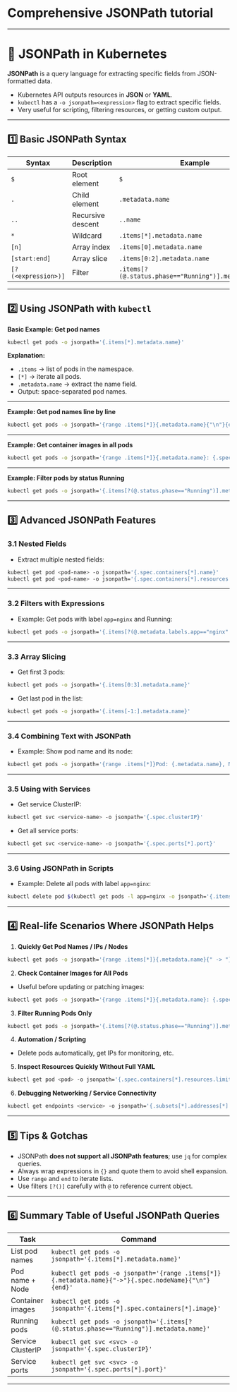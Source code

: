 # Comprehensive JSONPath tutorial

---

# **🔹 JSONPath in Kubernetes**

**JSONPath** is a query language for extracting specific fields from JSON-formatted data.

* Kubernetes API outputs resources in **JSON** or **YAML**.
* `kubectl` has a `-o jsonpath=<expression>` flag to extract specific fields.
* Very useful for scripting, filtering resources, or getting custom output.

---

## **1️⃣ Basic JSONPath Syntax**

| Syntax              | Description       | Example                                              |
| ------------------- | ----------------- | ---------------------------------------------------- |
| `$`                 | Root element      | `$`                                                  |
| `.`                 | Child element     | `.metadata.name`                                     |
| `..`                | Recursive descent | `..name`                                             |
| `*`                 | Wildcard          | `.items[*].metadata.name`                            |
| `[n]`               | Array index       | `.items[0].metadata.name`                            |
| `[start:end]`       | Array slice       | `.items[0:2].metadata.name`                          |
| `[?(<expression>)]` | Filter            | `.items[?(@.status.phase=="Running")].metadata.name` |

---

## **2️⃣ Using JSONPath with `kubectl`**

**Basic Example: Get pod names**

```bash
kubectl get pods -o jsonpath='{.items[*].metadata.name}'
```

**Explanation:**

* `.items` → list of pods in the namespace.
* `[*]` → iterate all pods.
* `.metadata.name` → extract the name field.
* Output: space-separated pod names.

---

**Example: Get pod names line by line**

```bash
kubectl get pods -o jsonpath='{range .items[*]}{.metadata.name}{"\n"}{end}'
```

---

**Example: Get container images in all pods**

```bash
kubectl get pods -o jsonpath='{range .items[*]}{.metadata.name}: {.spec.containers[*].image}{"\n"}{end}'
```

---

**Example: Filter pods by status Running**

```bash
kubectl get pods -o jsonpath='{.items[?(@.status.phase=="Running")].metadata.name}'
```

---

## **3️⃣ Advanced JSONPath Features**

### **3.1 Nested Fields**

* Extract multiple nested fields:

```bash
kubectl get pod <pod-name> -o jsonpath='{.spec.containers[*].name}'
kubectl get pod <pod-name> -o jsonpath='{.spec.containers[*].resources.limits.cpu}'
```

---

### **3.2 Filters with Expressions**

* Example: Get pods with label `app=nginx` and Running:

```bash
kubectl get pods -o jsonpath='{.items[?(@.metadata.labels.app=="nginx" && @.status.phase=="Running")].metadata.name}'
```

---

### **3.3 Array Slicing**

* Get first 3 pods:

```bash
kubectl get pods -o jsonpath='{.items[0:3].metadata.name}'
```

* Get last pod in the list:

```bash
kubectl get pods -o jsonpath='{.items[-1:].metadata.name}'
```

---

### **3.4 Combining Text with JSONPath**

* Example: Show pod name and its node:

```bash
kubectl get pods -o jsonpath='{range .items[*]}Pod: {.metadata.name}, Node: {.spec.nodeName}{"\n"}{end}'
```

---

### **3.5 Using with Services**

* Get service ClusterIP:

```bash
kubectl get svc <service-name> -o jsonpath='{.spec.clusterIP}'
```

* Get all service ports:

```bash
kubectl get svc <service-name> -o jsonpath='{.spec.ports[*].port}'
```

---

### **3.6 Using JSONPath in Scripts**

* Example: Delete all pods with label `app=nginx`:

```bash
kubectl delete pod $(kubectl get pods -l app=nginx -o jsonpath='{.items[*].metadata.name}')
```

---

## **4️⃣ Real-life Scenarios Where JSONPath Helps**

1. **Quickly Get Pod Names / IPs / Nodes**

```bash
kubectl get pods -o jsonpath='{range .items[*]}{.metadata.name}{" -> "}{.status.podIP}{"\n"}{end}'
```

2. **Check Container Images for All Pods**

* Useful before updating or patching images:

```bash
kubectl get pods -o jsonpath='{range .items[*]}{.metadata.name}: {.spec.containers[*].image}{"\n"}{end}'
```

3. **Filter Running Pods Only**

```bash
kubectl get pods -o jsonpath='{.items[?(@.status.phase=="Running")].metadata.name}'
```

4. **Automation / Scripting**

* Delete pods automatically, get IPs for monitoring, etc.

5. **Inspect Resources Quickly Without Full YAML**

```bash
kubectl get pod <pod> -o jsonpath='{.spec.containers[*].resources.limits.cpu}'
```

6. **Debugging Networking / Service Connectivity**

```bash
kubectl get endpoints <service> -o jsonpath='{.subsets[*].addresses[*].ip}'
```

---

## **5️⃣ Tips & Gotchas**

* JSONPath **does not support all JSONPath features**; use `jq` for complex queries.
* Always wrap expressions in `{}` and quote them to avoid shell expansion.
* Use `range` and `end` to iterate lists.
* Use filters `[?()]` carefully with `@` to reference current object.

---

## **6️⃣ Summary Table of Useful JSONPath Queries**

| Task              | Command                                                                                             |
| ----------------- | --------------------------------------------------------------------------------------------------- |
| List pod names    | `kubectl get pods -o jsonpath='{.items[*].metadata.name}'`                                          |
| Pod name + Node   | `kubectl get pods -o jsonpath='{range .items[*]}{.metadata.name}{"->"}{.spec.nodeName}{"\n"}{end}'` |
| Container images  | `kubectl get pods -o jsonpath='{.items[*].spec.containers[*].image}'`                               |
| Running pods      | `kubectl get pods -o jsonpath='{.items[?(@.status.phase=="Running")].metadata.name}'`               |
| Service ClusterIP | `kubectl get svc <svc> -o jsonpath='{.spec.clusterIP}'`                                             |
| Service ports     | `kubectl get svc <svc> -o jsonpath='{.spec.ports[*].port}'`                                         |

---
